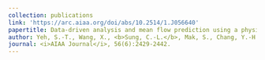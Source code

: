 ```yaml
---
collection: publications
link: 'https://arc.aiaa.org/doi/abs/10.2514/1.J056640'
papertitle: Data-driven analysis and mean flow prediction using a physics-based surrogate model for design exploration.
author: Yeh, S.-T., Wang, X., <b>Sung, C.-L.</b>, Mak, S., Chang, Y.-H., Wu, C. F. J., and Yang, V. (2018)
journal: <i>AIAA Journal</i>, 56(6):2429-2442.
---
```

